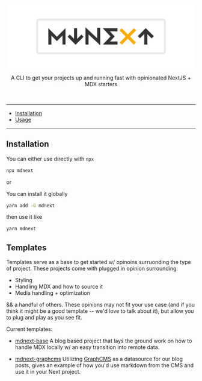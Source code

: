 <!-- markdownlint-disable MD033 MD041 -->

![mdnext](./mdnext.png)

<div align="center">

A CLI to get your projects up and running fast with opinionated NextJS + MDX starters

<br/>

</div>

---

- [Installation](#installation)
- [Usage](#usage)

---

## Installation

You can either use directly with `npx`
```bash
npx mdnext
```

or

You can install it globally
```bash
yarn add -G mdnext
```
then use it like 
```bash
yarn mdnext
```


## Templates

Templates serve as a base to get started w/ opinoins surruonding the type of project. These projects come with plugged in opinion surrounding:

- Styling
- Handling MDX and how to source it
- Media handling + optimization

&& a handful of others. These opinions may not fit your use case (and if you think it might be a good template -- we'd love to talk about it), but allow you to plug and play as you see fit. 

Current templates:
- [mdnext-base](https://github.com/domitriusclark/mdnext-base)
A blog based project that lays the ground work on how to handle MDX locally w/ an easy transition into remote data. 

- [mdnext-graphcms](https://github.com/domitriusclark/mdnxet-graphcms)
Utilizing [GraphCMS](https://graphcms.com) as a datasource for our blog posts, gives an example of how you'd use markdown from the CMS and use it in your Next project.

